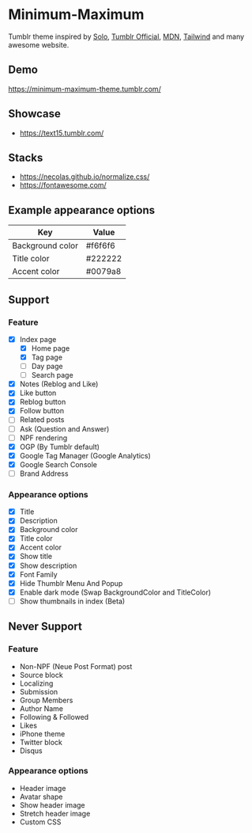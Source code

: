 # Minimum-Maximum

Tumblr theme inspired by <a href="https://sanographix.github.io/tumblr/solo/">Solo</a>, <a href="https://www.tumblr.com/theme/37310">Tumblr Official</a>, <a href="https://developer.mozilla.org/">MDN</a>, <a href="https://tailwindcss.com/">Tailwind</a> and many awesome website.

## Demo

https://minimum-maximum-theme.tumblr.com/

## Showcase

- https://text15.tumblr.com/

## Stacks

- https://necolas.github.io/normalize.css/
- https://fontawesome.com/

## Example appearance options 

| Key | Value |
|-|-|
| Background color | #f6f6f6 |
| Title color | #222222 |
| Accent color | #0079a8 |

## Support

### Feature

- [x] Index page
  - [x] Home page
  - [x] Tag page
  - [ ] Day page
  - [ ] Search page
- [x] Notes (Reblog and Like)
- [x] Like button
- [x] Reblog button
- [x] Follow button
- [ ] Related posts
- [ ] Ask (Question and Answer)
- [ ] NPF rendering
- [x] OGP (By Tumblr default)
- [x] Google Tag Manager (Google Analytics)
- [x] Google Search Console
- [ ] Brand Address

### Appearance options

- [x] Title
- [x] Description
- [x] Background color
- [x] Title color
- [x] Accent color
- [x] Show title
- [x] Show description
- [x] Font Family
- [x] Hide Thumblr Menu And Popup
- [x] Enable dark mode (Swap BackgroundColor and TitleColor)
- [ ] Show thumbnails in index (Beta)

## Never Support

### Feature

- Non-NPF (Neue Post Format) post
- Source block
- Localizing
- Submission
- Group Members
- Author Name
- Following & Followed
- Likes
- iPhone theme
- Twitter block
- Disqus

### Appearance options

- Header image
- Avatar shape
- Show header image
- Stretch header image
- Custom CSS
